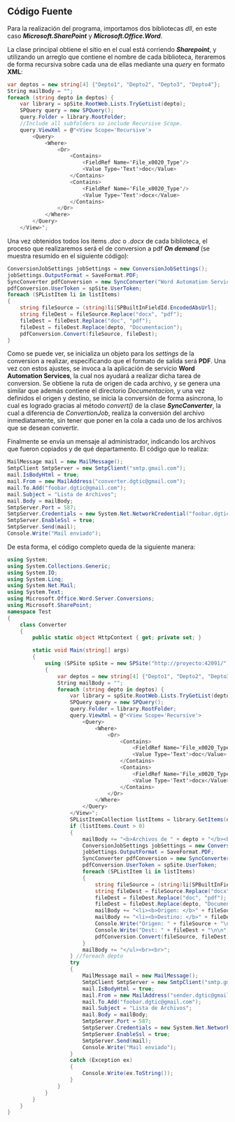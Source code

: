 ## Código Fuente
Para la realización del programa, importamos dos bibliotecas *dll*, en este caso __*Microsoft.SharePoint*__  y __*Microsoft.Office.Word*__. 

La clase principal obtiene el sitio en el cual está corriendo __*Sharepoint*__, y utilizando un arreglo que contiene el nombre de cada biblioteca, iteraremos de forma recursiva sobre cada una de ellas mediante una *query* en formato __XML__: 
```cs
var deptos = new string[4] {"Depto1", "Depto2", "Depto3", "Depto4"};
String mailBody = "";
foreach (string depto in deptos) { 
    var library = spSite.RootWeb.Lists.TryGetList(depto);
    SPQuery query = new SPQuery();
    query.Folder = library.RootFolder;
    //Include all subfolders so include Recursive Scope.
    query.ViewXml = @"<View Scope='Recursive'>
        <Query>
            <Where>
                <Or>
                    <Contains>
                        <FieldRef Name='File_x0020_Type'/>
                        <Value Type='Text'>doc</Value>
                    </Contains>
                    <Contains>
                        <FieldRef Name='File_x0020_Type'/>
                        <Value Type='Text'>docx</Value>
                    </Contains>
                </Or>
            </Where>
        </Query>
    </View>";
```
Una vez obtenidos todos los items *.doc* o *.docx* de cada biblioteca, el proceso que realizaremos será el de conversion a pdf __*On demand*__ (se muestra resumido en el siguiente código):
```cs
ConversionJobSettings jobSettings = new ConversionJobSettings();
jobSettings.OutputFormat = SaveFormat.PDF;
SyncConverter pdfConversion = new SyncConverter("Word Automation Services", jobSettings);
pdfConversion.UserToken = spSite.UserToken;
foreach (SPListItem li in listItems)
{
    string fileSource = (string)li[SPBuiltInFieldId.EncodedAbsUrl];
    string fileDest = fileSource.Replace("docx", "pdf");
    fileDest = fileDest.Replace("doc", "pdf");
    fileDest = fileDest.Replace(depto, "Documentacion");
    pdfConversion.Convert(fileSource, fileDest);
}
```                     
Como se puede ver, se inicializa un objeto para los *settings* de la conversion a realizar, especificando que el formato de salida será __PDF__. Una vez con estos ajustes, se invoca a la aplicación de servicio __Word Automation Services__, la cual nos ayudará a realizar dicha tarea de conversion.
Se obtiene la ruta de origen de cada archivo, y se genera una similar que además contiene el directorio *Documentacion*, y una vez definidos el origen y destino, se inicia la conversión de forma asíncrona, lo cual es logrado gracias al método *convert()* de la clase __*SyncConverter*__, la cual a diferencia de *ConvertionJob*, realiza la conversión del archivo inmediatamente, sin tener que poner en la cola a cada uno de los archivos que se desean convertir.

Finalmente se envía un mensaje al administrador, indicando los archivos que fueron copiados y de qué departamento. El código que lo realiza: 
```cs
MailMessage mail = new MailMessage();
SmtpClient SmtpServer = new SmtpClient("smtp.gmail.com");
mail.IsBodyHtml = true;
mail.From = new MailAddress("converter.dgtic@gmail.com");
mail.To.Add("foobar.dgtic@gmail.com");
mail.Subject = "Lista de Archivos";
mail.Body = mailBody;
SmtpServer.Port = 587;
SmtpServer.Credentials = new System.Net.NetworkCredential("foobar.dgtic@gmail.com", "hola123,");
SmtpServer.EnableSsl = true;
SmtpServer.Send(mail);
Console.Write("Mail enviado");
```

De esta forma, el código completo queda de la siguiente manera:
```cs
using System;
using System.Collections.Generic;
using System.IO;
using System.Linq;
using System.Net.Mail;
using System.Text;
using Microsoft.Office.Word.Server.Conversions;
using Microsoft.SharePoint;
namespace Test
{
    class Converter
    {
        public static object HttpContext { get; private set; }

        static void Main(string[] args)
        {
            using (SPSite spSite = new SPSite("http://proyecto:42091/"))
            {
                var deptos = new string[4] {"Depto1", "Depto2", "Depto3", "Depto4"};
                String mailBody = "";
                foreach (string depto in deptos) { 
                    var library = spSite.RootWeb.Lists.TryGetList(depto);
                    SPQuery query = new SPQuery();
                    query.Folder = library.RootFolder;
                    query.ViewXml = @"<View Scope='Recursive'>
                        <Query>
                            <Where>
                                <Or>
                                    <Contains>
                                        <FieldRef Name='File_x0020_Type'/>
                                        <Value Type='Text'>doc</Value>
                                    </Contains>
                                    <Contains>
                                        <FieldRef Name='File_x0020_Type'/>
                                        <Value Type='Text'>docx</Value>
                                    </Contains>
                                </Or>
                            </Where>
                        </Query>
                    </View>";
                    SPListItemCollection listItems = library.GetItems(query);
                    if (listItems.Count > 0)
                    {
                        mailBody += "<b>Archivos de " + depto + "</b><br><br><ul>";
                        ConversionJobSettings jobSettings = new ConversionJobSettings();
                        jobSettings.OutputFormat = SaveFormat.PDF;
                        SyncConverter pdfConversion = new SyncConverter("Word Automation Services", jobSettings);
                        pdfConversion.UserToken = spSite.UserToken;
                        foreach (SPListItem li in listItems)
                        {
                            string fileSource = (string)li[SPBuiltInFieldId.EncodedAbsUrl];
                            string fileDest = fileSource.Replace("docx", "pdf");
                            fileDest = fileDest.Replace("doc", "pdf");
                            fileDest = fileDest.Replace(depto, "Documentacion");
                            mailBody += "<li><b>Origen: </b>" + fileSource + "</li>";
                            mailBody += "<li><b>Destino: </b>" + fileDest + "</li><br>";
                            Console.Write("Origen: " + fileSource + "\n");
                            Console.Write("Dest: " + fileDest + "\n\n");
                            pdfConversion.Convert(fileSource, fileDest);
                        }
                        mailBody += "</ul><br><br>";
                    } //foreach depto
                    try
                    {
                        MailMessage mail = new MailMessage();
                        SmtpClient SmtpServer = new SmtpClient("smtp.gmail.com");
                        mail.IsBodyHtml = true;
                        mail.From = new MailAddress("sender.dgtic@gmail.com");
                        mail.To.Add("foobar.dgtic@gmail.com");
                        mail.Subject = "Lista de Archivos";
                        mail.Body = mailBody;
                        SmtpServer.Port = 587;
                        SmtpServer.Credentials = new System.Net.NetworkCredential("foobar.dgtic@gmail.com", "******");
                        SmtpServer.EnableSsl = true;
                        SmtpServer.Send(mail);
                        Console.Write("Mail enviado");
                    }
                    catch (Exception ex)
                    {
                        Console.Write(ex.ToString());
                    }
                }
            }
        }
    }
}
```